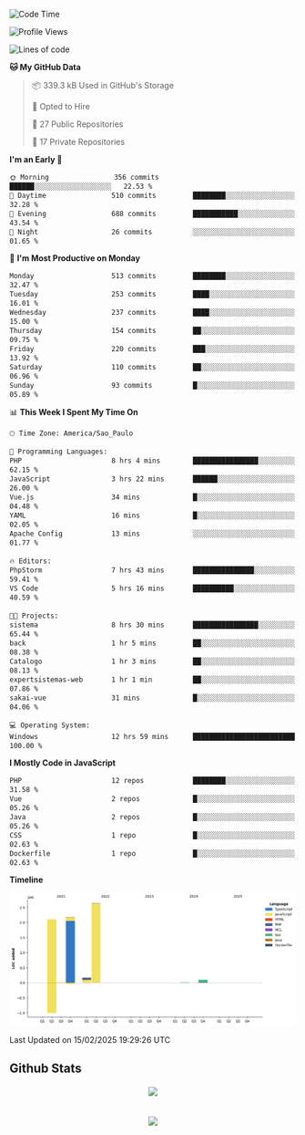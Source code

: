  
<!--START_SECTION:waka-->
![Code Time](http://img.shields.io/badge/Code%20Time-1%2C795%20hrs%2018%20mins-blue)

![Profile Views](http://img.shields.io/badge/Profile%20Views-0-blue)

![Lines of code](https://img.shields.io/badge/From%20Hello%20World%20I%27ve%20Written-7.2%20million%20lines%20of%20code-blue)

**🐱 My GitHub Data** 

> 📦 339.3 kB Used in GitHub's Storage 
 > 
> 💼 Opted to Hire
 > 
> 📜 27 Public Repositories 
 > 
> 🔑 17 Private Repositories 
 > 
**I'm an Early 🐤** 

```text
🌞 Morning                356 commits         ██████░░░░░░░░░░░░░░░░░░░   22.53 % 
🌆 Daytime                510 commits         ████████░░░░░░░░░░░░░░░░░   32.28 % 
🌃 Evening                688 commits         ███████████░░░░░░░░░░░░░░   43.54 % 
🌙 Night                  26 commits          ░░░░░░░░░░░░░░░░░░░░░░░░░   01.65 % 
```
📅 **I'm Most Productive on Monday** 

```text
Monday                   513 commits         ████████░░░░░░░░░░░░░░░░░   32.47 % 
Tuesday                  253 commits         ████░░░░░░░░░░░░░░░░░░░░░   16.01 % 
Wednesday                237 commits         ████░░░░░░░░░░░░░░░░░░░░░   15.00 % 
Thursday                 154 commits         ██░░░░░░░░░░░░░░░░░░░░░░░   09.75 % 
Friday                   220 commits         ███░░░░░░░░░░░░░░░░░░░░░░   13.92 % 
Saturday                 110 commits         ██░░░░░░░░░░░░░░░░░░░░░░░   06.96 % 
Sunday                   93 commits          █░░░░░░░░░░░░░░░░░░░░░░░░   05.89 % 
```


📊 **This Week I Spent My Time On** 

```text
🕑︎ Time Zone: America/Sao_Paulo

💬 Programming Languages: 
PHP                      8 hrs 4 mins        ████████████████░░░░░░░░░   62.15 % 
JavaScript               3 hrs 22 mins       ██████░░░░░░░░░░░░░░░░░░░   26.00 % 
Vue.js                   34 mins             █░░░░░░░░░░░░░░░░░░░░░░░░   04.48 % 
YAML                     16 mins             █░░░░░░░░░░░░░░░░░░░░░░░░   02.05 % 
Apache Config            13 mins             ░░░░░░░░░░░░░░░░░░░░░░░░░   01.77 % 

🔥 Editors: 
PhpStorm                 7 hrs 43 mins       ███████████████░░░░░░░░░░   59.41 % 
VS Code                  5 hrs 16 mins       ██████████░░░░░░░░░░░░░░░   40.59 % 

🐱‍💻 Projects: 
sistema                  8 hrs 30 mins       ████████████████░░░░░░░░░   65.44 % 
back                     1 hr 5 mins         ██░░░░░░░░░░░░░░░░░░░░░░░   08.38 % 
Catalogo                 1 hr 3 mins         ██░░░░░░░░░░░░░░░░░░░░░░░   08.13 % 
expertsistemas-web       1 hr 1 min          ██░░░░░░░░░░░░░░░░░░░░░░░   07.86 % 
sakai-vue                31 mins             █░░░░░░░░░░░░░░░░░░░░░░░░   04.06 % 

💻 Operating System: 
Windows                  12 hrs 59 mins      █████████████████████████   100.00 % 
```

**I Mostly Code in JavaScript** 

```text
PHP                      12 repos            ████████░░░░░░░░░░░░░░░░░   31.58 % 
Vue                      2 repos             █░░░░░░░░░░░░░░░░░░░░░░░░   05.26 % 
Java                     2 repos             █░░░░░░░░░░░░░░░░░░░░░░░░   05.26 % 
CSS                      1 repo              █░░░░░░░░░░░░░░░░░░░░░░░░   02.63 % 
Dockerfile               1 repo              █░░░░░░░░░░░░░░░░░░░░░░░░   02.63 % 
```



**Timeline**

![Lines of Code chart](https://raw.githubusercontent.com/MaueDev/MaueDev/main/assets/bar_graph.png)


 Last Updated on 15/02/2025 19:29:26 UTC
<!--END_SECTION:waka-->

## Github Stats  
<div align="center"><img src="https://github-readme-stats.vercel.app/api/top-langs/?username=MaueDev&hide_border=true&layout=compact" align="center" /></div>  

<br/>  

<br/>  

<div align="center">
<img src="https://komarev.com/ghpvc/?username=MaueDev&&style=flat-square" align="center" />
</div>  
  
